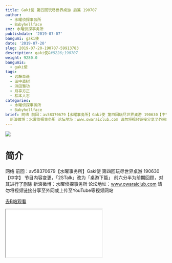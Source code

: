 ```yaml
---
title: Gaki使 第四回玩尽世界桌游 后篇 190707
author:
  - 水曜侦探事务所
  - Babyhellface
zmz: 水曜侦探事务所
publishdate: '2019-07-07'
bangumi: gaki使
date: '2019-07-20'
slug: 2019-07-20-190707-59913783
description: gaki使&#8226;190707
weight: 9280.0
bangumis:
  - gaki使
tags:
  - 远藤章造
  - 田中直树
  - 浜田雅功
  - 月亭方正
  - 松本人志
categories:
  - 水曜侦探事务所
  - Babyhellface
brief: 网络 前回：av58370679【水曜事务所】Gaki使 第四回玩尽世界桌游 190630【中字】 节目内容变更，「2STalk」改为「桌游下篇」 前六分半为前期回顾，对其进行了删除
  新浪微博：水曜侦探事务所 论坛地址：www.owaraiclub.com 请勿将视频链接分享至外网或上传至YouTube等视频网站
---
```

![](https://raw.githubusercontent.com/tcgriffith/owaraisite/master/static/tmpimg/fbbcf93406db685077a57a60f916aeceec4732d2.jpg.480.jpg)
# 简介  
网络
前回：av58370679【水曜事务所】Gaki使 第四回玩尽世界桌游 190630【中字】
节目内容变更，「2STalk」改为「桌游下篇」 前六分半为前期回顾，对其进行了删除
新浪微博：水曜侦探事务所 论坛地址：www.owaraiclub.com
请勿将视频链接分享至外网或上传至YouTube等视频网站  

[去B站观看](https://www.bilibili.com/video/av59913783/)
<div class ="resp-container"><iframe class="testiframe" src="//player.bilibili.com/player.html?aid=59913783"", scrolling="no", allowfullscreen="true" > </iframe></div> 

